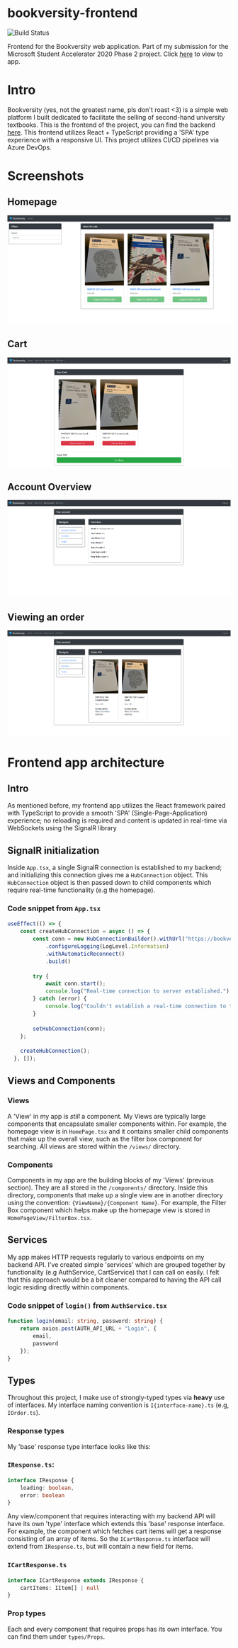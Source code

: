 # bookversity-frontend
![Build Status](https://dev.azure.com/msa-devops/Bookversity/_apis/build/status/marknzl.bookversity-frontend?branchName=master)

Frontend for the Bookversity web application. Part of my submission for the Microsoft Student Accelerator 2020 Phase 2 project. Click [here](https://bookversity-app.azurewebsites.net/) to view to app.

# Intro
Bookversity (yes, not the greatest name, pls don't roast <3) is a simple web platform I built dedicated to facilitate the selling of second-hand university textbooks. This is the frontend of the project, you can find the backend [here](https://github.com/marknzl/Bookversity-Backend). This frontend utilizes React + TypeScript providing a 'SPA' type experience with a responsive UI. This project utilizes CI/CD pipelines via Azure DevOps.

# Screenshots

## Homepage
![Homepage image](screenshots/homepage.PNG)

## Cart
![Cart image](screenshots/cart.PNG)

## Account Overview
![Account overview](screenshots/account_overview.PNG)

## Viewing an order
![Order viewing](screenshots/order_viewing.PNG)

# Frontend app architecture

## Intro 
As mentioned before, my frontend app utilizes the React framework paired with TypeScript to provide a smooth 'SPA' (Single-Page-Application) experience; no reloading is required and content is updated in real-time via WebSockets using the SignalR library

## SignalR initialization
Inside `App.tsx`, a single SignalR connection is established to my backend; and initializing this connection gives me a `HubConnection` object. This `HubConnection` object is then passed down to child components which require real-time functionality (e.g the homepage).
### Code snippet from `App.tsx`

```TypeScript
useEffect(() => {
    const createHubConnection = async () => {
        const conn = new HubConnectionBuilder().withUrl("https://bookversity-backend.azurewebsites.net/refreshHub")
            .configureLogging(LogLevel.Information)
            .withAutomaticReconnect()
            .build()

        try {
            await conn.start();
            console.log("Real-time connection to server established.")
        } catch (error) {
            console.log("Couldn't establish a real-time connection to the server!");
        }

        setHubConnection(conn);
    };

    createHubConnection();
  }, []);
  ```

## Views and Components

### Views
A 'View' in my app is *still* a component. My Views are typically large components that encapsulate smaller components within. For example, the homepage view is in `HomePage.tsx` and it contains smaller child components that make up the overall view, such as the filter box component for searching. All views are stored within the `/views/` directory.

### Components
Components in my app are the building blocks of my 'Views' (previous section). They are all stored in the `/components/` directory. Inside this directory, components that make up a single view are in another directory using the convention: `{ViewName}/{Component Name}`. For example, the Filter Box component which helps make up the homepage view is stored in `HomePageView/FilterBox.tsx`.

## Services
My app makes HTTP requests regularly to various endpoints on my backend API. I've created simple 'services' which are grouped together by functionality (e.g AuthService, CartService) that I can call on easily. I felt that this approach would be a bit cleaner compared to having the API call logic residing directly within components.
### Code snippet of `login()` from `AuthService.tsx`
```typescript
function login(email: string, password: string) {
    return axios.post(AUTH_API_URL + "Login", {
        email,
        password
    });
}
```

## Types

Throughout this project, I make use of strongly-typed types via **heavy** use of interfaces. My interface naming convention is `I{interface-name}.ts` (e.g, `IOrder.ts`).

### Response types
My 'base' response type interface looks like this:

### `IResponse.ts`:
```TypeScript
interface IResponse {
    loading: boolean,
    error: boolean
}
```

Any view/component that requires interacting with my backend API will have its own 'type' interface which extends this 'base' response interface. For example, the component which fetches cart items will get a response consisting of an array of items. So the `ICartResponse.ts` interface will extend from `IResponse.ts`, but will contain a new field for items.

### `ICartResponse.ts`
```TypeScript
interface ICartResponse extends IResponse {
    cartItems: IItem[] | null
}
```

### Prop types
Each and every component that requires props has its own interface. You can find them under `types/Props`.
